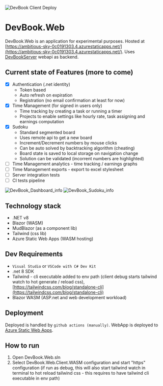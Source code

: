 ![DevBook Client Deploy](https://github.com/shindy001/DevBook.Web/actions/workflows/deploy-devbook-webapp.yml/badge.svg)

# DevBook.Web

DevBook.Web is an application for experimental purposes. Hosted at [https://ambitious-sky-0c0191303.4.azurestaticapps.net/](https://ambitious-sky-0c0191303.4.azurestaticapps.net/).
Uses [DevBookServer](https://github.com/shindy001/devbook-server) webapi as backend.

## Current state of Features (more to come)
- [x] Authentication (.net identity)
  - Token based
  - Auto refresh on expiration
  - Registration (no email confirmation at least for now)
- [x] Time Management (for signed in users only)
  - Time tracking by creating a task or running a timer
  - Projects to enable settings like hourly rate, task assigning and earnings computation
- [x] Sudoku
  - Standard segmented board
  - Uses remote api to get a new board
  - Increment/Decrement numbers by mouse clicks
  - Can be auto solved by backtracking algorithm (cheating)
  - Board state is saved to local storage on navigation change
  - Solution can be validated (incorrent numbers are highlighted)
- [ ] Time Management analytics - time tracking / earnings graphs
- [ ] Time Management exports - export to excel stylesheet
- [ ] Server integration tests
- [ ] CI tests pipeline

![DevBook_Dashboard_info](https://github.com/shindy001/DevBook.Web/assets/23438364/7c60d4b9-d1ea-43b8-af1b-cc1aef513601)
![DevBook_Sudoku_info](https://github.com/shindy001/DevBook.Web/assets/23438364/2c921cd4-f286-4295-b4f3-d341c61ee989)

## Technology stack
  - .NET v8
  - Blazor (WASM)
  - MudBlazor (as a component lib)
  - Tailwind (css lib)
  - Azure Static Web Apps (WASM hosting)

## Dev Requirements
- `Visual Studio` or `VSCode with C# Dev Kit`
- .net 8 SDK
- Tailwind - cli executable added to env path (client debug starts tailwind watch to hot generate / reload css), [https://tailwindcss.com/blog/standalone-cli](https://tailwindcss.com/blog/standalone-cli)
- Blazor WASM (ASP.net and web development workload)

## Deployment
Deployed is handled by ```github actions (manually)```. WebApp is deployed to [Azure Static Web Apps](https://azure.microsoft.com/en-gb/products/app-service/static).
## How to run
1. Open DevBook.Web.sln
1. Select DevBook.Web.Client.WASM configuration and start "https" configuration (if run as debug, this will also start tailwind watch in terminal to hot reload tailwind css - this requires to have tailwind cli executable in env path)
